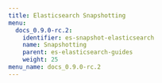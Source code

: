 ```yaml
---
title: Elasticsearch Snapshotting
menu:
  docs_0.9.0-rc.2:
    identifier: es-snapshot-elasticsearch
    name: Snapshotting
    parent: es-elasticsearch-guides
    weight: 25
menu_name: docs_0.9.0-rc.2
---
```


